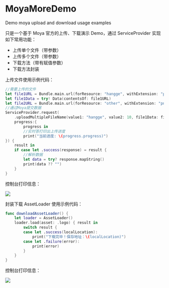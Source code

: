 # MoyaMoreDemo
Demo moya upload and download usage examples

只是一个基于 Moya 官方的上传、下载演示 Demo，通过 ServiceProvider 实现如下常用功能：

* 上传单个文件（带参数）
* 上传多个文件（带参数）
* 下载方法（带有赋值参数）
* 下载方法封装

上传文件使用示例代码：
```Swift
//需要上传的文件
let file1URL = Bundle.main.url(forResource: "hangge", withExtension: "png")!
let file1Data = try! Data(contentsOf: file1URL)
let file2URL = Bundle.main.url(forResource: "other", withExtension: "png")!
//通过Moya提交数据
ServiceProvider.request(
    .uploadMultipleFileName(value1: "hangge", value2: 10, file1Data: file1Data, file2URL: file2URL),
    progress:{
        progress in
        //实时答打印出上传进度
        print("当前进度: \(progress.progress)")
}) {
    result in
    if case let .success(response) = result {
        //解析数据
        let data = try? response.mapString()
        print(data ?? "")
    }
}
```

控制台打印信息：

![](http://og1yl0w9z.bkt.clouddn.com/18-4-17/12133981.jpg)

封装下载 AssetLoader 使用示例代码：
```Swift
func downloadAssetLoader() {
    let loader = AssetLoader()
    loader.load(asset: .logo) { result in
        switch result {
        case let .success(localLocation):
            print("下载完毕！保存地址：\(localLocation)")
        case let .failure(error):
            print(error)
        }
    }
}
```

控制台打印信息：

![](http://og1yl0w9z.bkt.clouddn.com/18-4-17/69970873.jpg)
